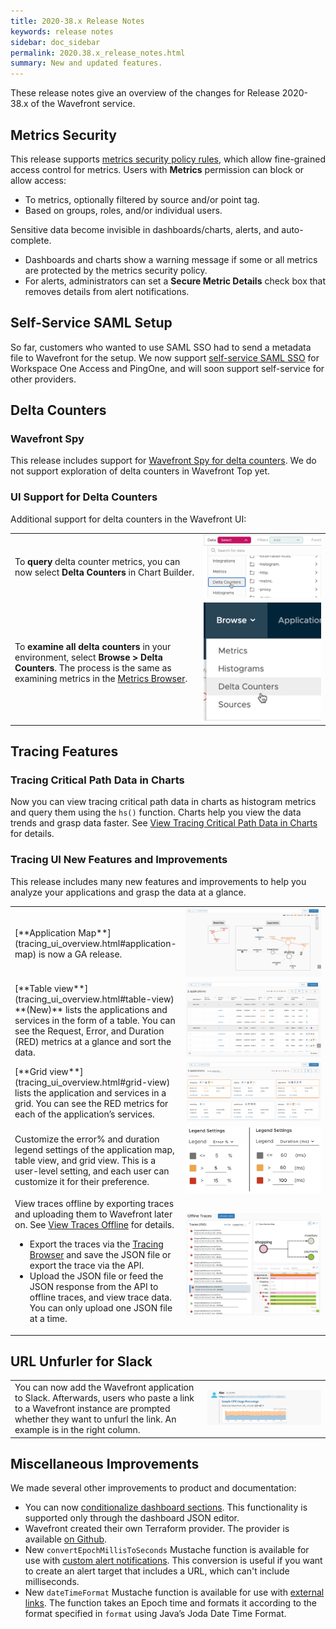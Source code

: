 ```yaml
---
title: 2020-38.x Release Notes
keywords: release notes
sidebar: doc_sidebar
permalink: 2020.38.x_release_notes.html
summary: New and updated features.
---
```


These release notes give an overview of the changes for Release 2020-38.x of the Wavefront service.

## Metrics Security

This release supports [metrics security policy rules](metrics_security.html), which allow fine-grained access control for metrics. Users with **Metrics** permission can block or allow access:
* To metrics, optionally filtered by source and/or point tag.
* Based on groups, roles, and/or individual users.

Sensitive data become invisible in dashboards/charts, alerts, and auto-complete.

* Dashboards and charts show a warning message if some or all metrics are protected by the metrics security policy.
* For alerts, administrators can set a **Secure Metric Details** check box that removes details from alert notifications.

## Self-Service SAML Setup

So far, customers who wanted to use SAML SSO had to send a metadata file to Wavefront for the setup. We now support [self-service SAML SSO](auth_self_service_sso.html) for Workspace One Access and PingOne, and will soon support self-service for other providers.

## Delta Counters

### Wavefront Spy

This release includes support for [Wavefront Spy for delta counters](wavefront_monitoring_spy.html#get-ingested-delta-counters-with-spy). We do not support exploration of delta counters in Wavefront Top yet.

### UI Support for Delta Counters

Additional support for delta counters in the Wavefront UI:
<table style="width: 100%;">
<tbody>
<tr>
<td>To <strong>query</strong> delta counter metrics, you can now select <strong>Delta Counters</strong> in Chart Builder.</td>
<td><img src="/images/v2_add_metric.png" alt="Chart Builder with delta counters selected"/> </td>
</tr>
<tr>
<td width="60%">To <strong>examine all delta counters</strong> in your environment, select <strong>Browse &gt; Delta Counters</strong>. The process is the same as examining metrics in the <a href="metrics_managing.html#metrics-browser"> Metrics Browser</a>.
</td>
<td width="40%"><img src="/images/delta_counters_browse.png" alt="Screenshot showing Browse > Delta Counters"/></td>
</tr>
</tbody>
</table>

## Tracing Features

### Tracing Critical Path Data in Charts

Now you can view tracing critical path data in charts as histogram metrics and query them using the `hs()` function. Charts help you view the data trends and grasp data faster.
See [View Tracing Critical Path Data in Charts](trace_data_query.html#view-tracing-critical-path-data-in-charts) for details.

### Tracing UI New Features and Improvements
This release includes many new features and improvements to help you analyze your applications and grasp the data at a glance.

<table style="width: 100%;">
<tbody>
<tr>
  <td width="50%" markdown="span">
    [**Application Map**](tracing_ui_overview.html#application-map) is now a GA release.
  </td>
  <td width="50%"><img src="/images/tracing_app_map_releasenotes.png" alt="application map"/></td>
</tr>
<tr>
  <td width="50%" markdown="span">
    [**Table view**](tracing_ui_overview.html#table-view) **(New)** lists the applications and services in the form of a table. You can see the Request, Error, and Duration (RED) metrics at a glance and sort the data.
  </td>
  <td width="50%"><img src="/images/tracing_trable_view_releasnotes.png" alt="the image shows the table view of all the applications that send data to Wavefront. It has helpers to show you what to do with each UI section. For example, how to filter applications or services, change the table settings or the legend settings, and how to change back to the application map view or the grid view"/></td>
</tr>
<tr>
  <td width="50%" markdown="span">
    [**Grid view**](tracing_ui_overview.html#grid-view) lists the application and services in a grid. You can see the RED metrics for each of the application’s services.
  </td>
  <td width="50%"><img src="/images/tracing_grid_view_releasenotes.png" alt="grid view of the services grouped by the application"/></td>
</tr>
<tr>
  <td width="50%" markdown="span">
    Customize the error% and duration legend settings of the application map, table view, and grid view. This is a user-level setting, and each user can customize it for their preference.
  </td>
  <td width="50%"><img src="/images/tracing_legend_settings_app_map.png" alt="Shows the settings to update the legend for the error %. You need to select error % from the drop down and then add the values in ascending order."/></td>
</tr>
<tr>
  <td width="50%">
  View traces offline by exporting traces and uploading them to Wavefront later on. See <a href="tracing_ui_overview.html#view-traces-offline">View Traces Offline</a> for details.
    <ul>
      <li>
        Export the traces via the <a href="tracing_ui_overview.html#tracing-browser">Tracing Browser</a> and save the JSON file or export the trace via the API.
      </li>
      <li>
        Upload the JSON file or feed the JSON response from the API to offline traces, and view trace data. You can only upload one JSON file at a time.
      </li>
    </ul>
  </td>
  <td width="50%"><img src="/images/tracing_offline_tracing_view.png" alt="Shows how the offline traces look once you upload the JSOn file that has the imported trace details."/></td>
</tr>
</tbody>
</table>

## URL Unfurler for Slack

<table style="width: 100%;">
<tbody>
<tr>
<td>You can now add the Wavefront application to Slack. Afterwards, users who paste a link to a Wavefront instance are prompted whether they want to unfurl the link. An example is in the right column. </td>
<td><img src="/images/unfurled_chart_doc.png" alt="Wavefront chart inside Slack"/> </td>
</tr>
</tbody>
</table>

## Miscellaneous Improvements

We made several other improvements to product and documentation:

* You can now [conditionalize dashboard sections](ui_dashboards.html#advanced-edit-dashboard-json). This functionality is supported only through the dashboard JSON editor.
* Wavefront created their own Terraform provider. The provider is available [on Github](https://github.com/vmware/terraform-provider-wavefront).
* New `convertEpochMillisToSeconds` Mustache function is available for use with [custom alert notifications](alert_target_customizing.html#utility-functions-for-readability). This conversion is useful if you want to create an alert target that includes a URL, which can't include milliseconds.
* New `dateTimeFormat` Mustache function is available for use with [external links](external_links_managing.html#link-url-template-syntax). The function takes an Epoch time and formats it according to the format specified in `format` using Java’s Joda Date Time Format.
